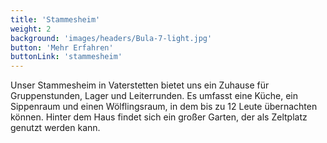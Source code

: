 ```yaml
---
title: 'Stammesheim'
weight: 2
background: 'images/headers/Bula-7-light.jpg'
button: 'Mehr Erfahren'
buttonLink: 'stammesheim'
---
```


Unser Stammesheim in Vaterstetten bietet uns ein Zuhause für Gruppenstunden, Lager und Leiterrunden.
Es umfasst eine Küche, ein Sippenraum und einen Wölflingsraum, in dem bis zu 12 Leute übernachten können.
Hinter dem Haus findet sich ein großer Garten, der als Zeltplatz genutzt werden kann.
